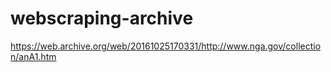 # webscraping-archive
https://web.archive.org/web/20161025170331/http://www.nga.gov/collection/anA1.htm
